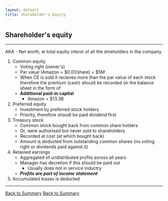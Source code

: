 ```yaml
---
layout: default
title: Shareholder's Equity
---
```


## **Shareholder's equity**
---
 AKA - Net worth, ie total equity interst of all the shreholders in the company

1. Common equity
    - Voting right (owner's)
    - Par value (Amazon = $0.01/share) = $5M
    - When CE is sold it recieves more than the par value of each stock therefore the premium (cash) should be recorded on the balance sheet in the form of
    - **Additional paid-in capital**
        + Amazon = $13.3B
2. Preferred equity
    -   Investment by preferred stock holders
    -   Priority, therefore shoudl be paid dividend first
3. Treasury stock 
    - Common stock bought back from common share holders 
    - Or, were authorised but never sold to shareholders
    - Recorded at cost (at which bought back)
    - Amount is deducted from outstanding common shares (no voting right or dividends paid against it)
4. Retained earnings
    - Aggregated of undistributed profits across all years
    - Manager has decretion if this should be paid out
        + Usually does not in service inductry
    - <em>**Profits are part of income statement**</em>
5. Accumulated losses is deducted

---

<a href="/" name="#user-content-ratios">Back to Summary</a>
<a href="/" style="text:align:right;">Back to Summary</a>
